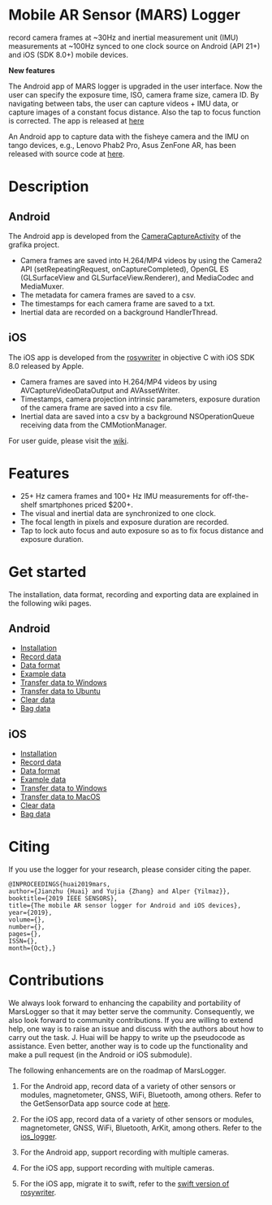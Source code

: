 # Mobile AR Sensor (MARS) Logger

record camera frames at ~30Hz and inertial measurement unit (IMU) measurements at ~100Hz synced to one clock source on Android (API 21+) and iOS (SDK 8.0+) mobile devices.

**New features**

The Android app of MARS logger is upgraded in the user interface.
Now the user can specify the exposure time, ISO, camera frame size, camera ID.
By navigating between tabs, the user can capture videos + IMU data, 
or capture images of a constant focus distance.
Also the tap to focus function is corrected.
The app is released at [here](https://github.com/OSUPCVLab/mobile-ar-sensor-logger/releases)

An Android app to capture data with the fisheye camera and the IMU on tango devices, 
e.g., Lenovo Phab2 Pro, Asus ZenFone AR, has been released with source code at 
[here](https://github.com/JzHuai0108/tango-examples-c/releases/).

# Description

## Android
The Android app is developed from the 
[CameraCaptureActivity](https://github.com/google/grafika/blob/master/app/src/main/java/com/android/grafika/CameraCaptureActivity.java)
 of the grafika project.

* Camera frames are saved into H.264/MP4 videos by using the Camera2 API (setRepeatingRequest, onCaptureCompleted), OpenGL ES (GLSurfaceView and GLSurfaceView.Renderer), and MediaCodec and MediaMuxer.
* The metadata for camera frames are saved to a csv.
* The timestamps for each camera frame are saved to a txt.
* Inertial data are recorded on a background HandlerThread.

## iOS
The iOS app is developed from the 
[rosywriter](https://developer.apple.com/library/archive/samplecode/RosyWriter/Introduction/Intro.html) 
in objective C with iOS SDK 8.0 released by Apple.

* Camera frames are saved into H.264/MP4 videos by using 
AVCaptureVideoDataOutput and AVAssetWriter.
* Timestamps, camera projection intrinsic parameters,
exposure duration of the camera frame are saved into a csv file. 
* Inertial data are saved into a csv by a background NSOperationQueue 
receiving data from the CMMotionManager.

For user guide, please visit the [wiki](https://github.com/OSUPCVLab/mobile-ar-sensor-logger/wiki).

# Features

* 25+ Hz camera frames and 100+ Hz IMU measurements for off-the-shelf smartphones priced $200+.  
* The visual and inertial data are synchronized to one clock.
* The focal length in pixels and exposure duration are recorded.
* Tap to lock auto focus and auto exposure so as to fix focus distance and exposure duration.

# Get started

The installation, data format, recording and exporting data are explained in the following wiki pages.

## Android
* [Installation](https://github.com/OSUPCVLab/mobile-ar-sensor-logger/wiki/Installation-Android)
* [Record data](https://github.com/OSUPCVLab/mobile-ar-sensor-logger/wiki/Home)
* [Data format](https://github.com/OSUPCVLab/mobile-ar-sensor-logger/wiki/Format-description)
* [Example data](https://drive.google.com/open?id=1AeAd4J9yW8lvAaeSxZAECQEeNQlLzoxx)
* [Transfer data to Windows](https://github.com/OSUPCVLab/mobile-ar-sensor-logger/wiki/Transfer-Android-Windows)
* [Transfer data to Ubuntu](https://github.com/OSUPCVLab/mobile-ar-sensor-logger/wiki/Transfer-Android-Ubuntu)
* [Clear data](https://github.com/OSUPCVLab/mobile-ar-sensor-logger/wiki/Home)
* [Bag data](https://github.com/OSUPCVLab/mobile-ar-sensor-logger/wiki/Home)

## iOS
* [Installation](https://github.com/OSUPCVLab/mobile-ar-sensor-logger/wiki/Installation-iOS)
* [Record data](https://github.com/OSUPCVLab/mobile-ar-sensor-logger/wiki/Home)
* [Data format](https://github.com/OSUPCVLab/mobile-ar-sensor-logger/wiki/Format-description)
* [Example data](https://drive.google.com/open?id=101K0bQcADHNNLu3OiMdoU1ukGvw_UwT7)
* [Transfer data to Windows](https://github.com/OSUPCVLab/mobile-ar-sensor-logger/wiki/Transfer-iOS-Windows)
* [Transfer data to MacOS](https://github.com/OSUPCVLab/mobile-ar-sensor-logger/wiki/Transfer-iOS-Mac)
* [Clear data](https://github.com/OSUPCVLab/mobile-ar-sensor-logger/wiki/Home)
* [Bag data](https://github.com/OSUPCVLab/mobile-ar-sensor-logger/wiki/Home)

# Citing

If you use the logger for your research, please consider citing the paper.
```
@INPROCEEDINGS{huai2019mars, 
author={Jianzhu {Huai} and Yujia {Zhang} and Alper {Yilmaz}}, 
booktitle={2019 IEEE SENSORS}, 
title={The mobile AR sensor logger for Android and iOS devices}, 
year={2019}, 
volume={}, 
number={}, 
pages={},
ISSN={}, 
month={Oct},}
```

# Contributions
We always look forward to enhancing the capability and portability of MarsLogger 
so that it may better serve the community.
Consequently, we also look forward to community contributions.
If you are willing to extend help, one way is to raise an issue and discuss with the authors about how to carry out the task.
J. Huai will be happy to write up the pseudocode as assistance.
Even better, another way is to code up the functionality and make a pull request (in the Android or iOS submodule).

The following enhancements are on the roadmap of MarsLogger.
1. For the Android app, record data of a variety of other sensors or modules, 
magnetometer, GNSS, WiFi, Bluetooth, among others.
Refer to the GetSensorData app source code at [here](https://github.com/lopsi/GetSensorData_Android).

2. For the iOS app, record data of a variety of other sensors or modules,
magnetometer, GNSS, WiFi, Bluetooth, ArKit, among others.
Refer to the [ios_logger](https://github.com/Varvrar/ios_logger).

3. For the Android app, support recording with multiple cameras.
4. For the iOS app, support recording with multiple cameras.
5. For the iOS app, migrate it to swift, refer to the [swift version of rosywriter](https://github.com/ooper-shlab/RosyWriter2.1-Swift).

